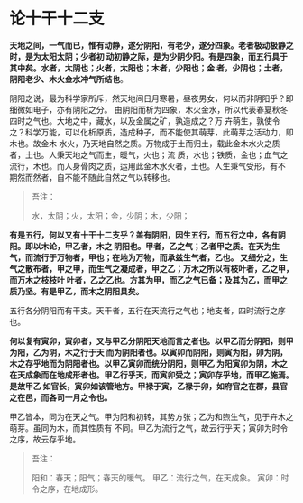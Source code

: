 论十干十二支
===================================================================================
**天地之间，一气而已，惟有动静，遂分阴阳，有老少，遂分四象。老者极动极静之时，是为太阳太阴；少者初
动初静之际，是为少阴少阳。有是四象，而五行具于其中矣。水者，太阴也；火者，太阳也；木者，少阳也；金
者，少阴也；土者，阴阳老少、木火金水冲气所结也**。

阴阳之说，最为科学家所斥，然天地间日月寒暑，昼夜男女，何以而非阴阳乎？即细微如电子，亦有阴阳之分。
由阴阳而析为四象，木火金水，所以代表春夏秋冬四时之气也。大地之中，藏水，以及金属之矿，孰造成之？万
卉萌生，孰使令之？科学万能，可以化析原质，造成种子，而不能使其萌芽，此萌芽之活动力，即木也。故金木
水火，乃天地自然之质。万物成于土而归土，载此金木水火之质者，土也。人秉天地之气而生，暖气，火也；流
质，水也；铁质，金也；血气之流行，木也。而人身骨肉之质，运用此金木水火者，土也。人生秉气受形，有不
期然而然者，自不能不随此自然之气以转移也。

>   吾注：
>
>   水，太阴；火，太阳；金，少阴；木，少阳；　

**有是五行，何以又有十干十二支乎？盖有阴阳，因生五行，而五行之中，各有阴阳。即以木论，甲乙者，木之
阴阳也。甲者，乙之气；乙者甲之质。在天为生气，而流行于万物者，甲也；在地为万物，而承兹生气者，乙也。
又细分之，生气之散布者，甲之甲，而生气之凝成者，甲之乙；万木之所以有枝叶者，乙之甲，而万木之枝枝叶
叶者，乙之乙也。方其为甲，而乙之气已备；及其为乙，而甲之质乃坚。有是甲乙，而木之阴阳具矣。**

五行各分阴阳而有干支。天干者，五行在天流行之气也；地支者，四时流行之序也。

**何以复有寅卯，寅卯者，又与甲乙分阴阳天地而言之者也。以甲乙而分阴阳，则甲为阳，乙为阴，木之行于天
而为阴阳者也。以寅卯而阴阳，则寅为阳，卯为阴，木之存乎地而为阴阳者也。以甲乙寅卯而统分阴阳，则甲乙
为阳寅卯为阴，木之在天成象而在地成形者也。甲乙行乎天，而寅卯受之；寅卯存乎地，而甲乙施焉。是故甲乙
如官长，寅卯如该管地方。甲䘵于寅，乙䘵于卯，如府官之在郡，县官之在邑，而各司一月之令也。**

甲乙皆本，同为在天之气。甲为阳和初转，其势方张；乙为和煦生气，见于卉木之萌芽。虽同为木，而其性质有
不同。甲乙为流行之气，故云行乎天；寅卯为时令之序，故云存乎地。

> 吾注：
>
> 阳和：春天；阳气；春天的暖气。
> 甲乙：流行之气，在天成象。
> 寅卯：时令之序，在地成形。